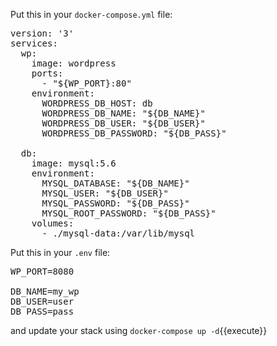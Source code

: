 Put this in your `docker-compose.yml` file:
<pre class="file" data-filename="docker-compose.yml" data-target="replace">
version: '3'
services:
  wp:
    image: wordpress
    ports:
      - "${WP_PORT}:80"
    environment:
      WORDPRESS_DB_HOST: db
      WORDPRESS_DB_NAME: "${DB_NAME}"
      WORDPRESS_DB_USER: "${DB_USER}"
      WORDPRESS_DB_PASSWORD: "${DB_PASS}"
      
  db:
    image: mysql:5.6
    environment:
      MYSQL_DATABASE: "${DB_NAME}"
      MYSQL_USER: "${DB_USER}"
      MYSQL_PASSWORD: "${DB_PASS}"
      MYSQL_ROOT_PASSWORD: "${DB_PASS}"
    volumes:
      - ./mysql-data:/var/lib/mysql
</pre>

Put this in your `.env` file:
<pre class="file" data-filename=".env" data-target="append">
WP_PORT=8080

DB_NAME=my_wp
DB_USER=user
DB_PASS=pass
</pre>

and update your stack using `docker-compose up -d`{{execute}}

